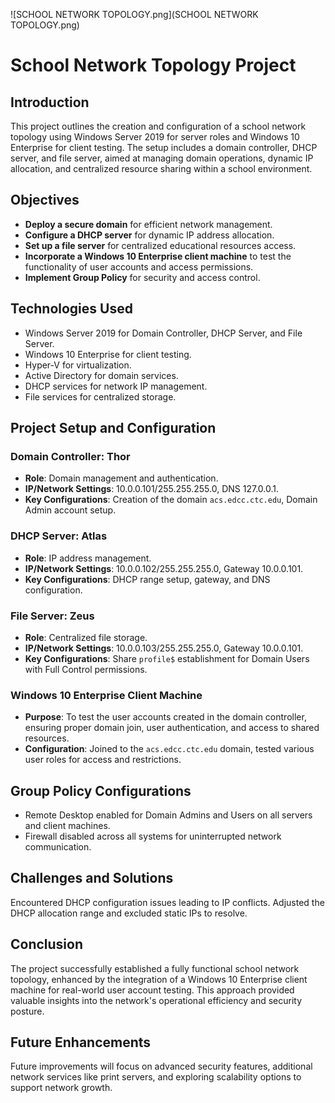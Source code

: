 ![SCHOOL NETWORK TOPOLOGY.png](SCHOOL NETWORK TOPOLOGY.png)

# School Network Topology Project

## Introduction
This project outlines the creation and configuration of a school network topology using Windows Server 2019 for server roles and Windows 10 Enterprise for client testing. The setup includes a domain controller, DHCP server, and file server, aimed at managing domain operations, dynamic IP allocation, and centralized resource sharing within a school environment.

## Objectives
- **Deploy a secure domain** for efficient network management.
- **Configure a DHCP server** for dynamic IP address allocation.
- **Set up a file server** for centralized educational resources access.
- **Incorporate a Windows 10 Enterprise client machine** to test the functionality of user accounts and access permissions.
- **Implement Group Policy** for security and access control.

## Technologies Used
- Windows Server 2019 for Domain Controller, DHCP Server, and File Server.
- Windows 10 Enterprise for client testing.
- Hyper-V for virtualization.
- Active Directory for domain services.
- DHCP services for network IP management.
- File services for centralized storage.

## Project Setup and Configuration
### Domain Controller: Thor
- **Role**: Domain management and authentication.
- **IP/Network Settings**: 10.0.0.101/255.255.255.0, DNS 127.0.0.1.
- **Key Configurations**: Creation of the domain `acs.edcc.ctc.edu`, Domain Admin account setup.

### DHCP Server: Atlas
- **Role**: IP address management.
- **IP/Network Settings**: 10.0.0.102/255.255.255.0, Gateway 10.0.0.101.
- **Key Configurations**: DHCP range setup, gateway, and DNS configuration.

### File Server: Zeus
- **Role**: Centralized file storage.
- **IP/Network Settings**: 10.0.0.103/255.255.255.0, Gateway 10.0.0.101.
- **Key Configurations**: Share `profile$` establishment for Domain Users with Full Control permissions.

### Windows 10 Enterprise Client Machine
- **Purpose**: To test the user accounts created in the domain controller, ensuring proper domain join, user authentication, and access to shared resources.
- **Configuration**: Joined to the `acs.edcc.ctc.edu` domain, tested various user roles for access and restrictions.

## Group Policy Configurations
- Remote Desktop enabled for Domain Admins and Users on all servers and client machines.
- Firewall disabled across all systems for uninterrupted network communication.

## Challenges and Solutions
Encountered DHCP configuration issues leading to IP conflicts. Adjusted the DHCP allocation range and excluded static IPs to resolve.

## Conclusion
The project successfully established a fully functional school network topology, enhanced by the integration of a Windows 10 Enterprise client machine for real-world user account testing. This approach provided valuable insights into the network's operational efficiency and security posture.

## Future Enhancements
Future improvements will focus on advanced security features, additional network services like print servers, and exploring scalability options to support network growth.

